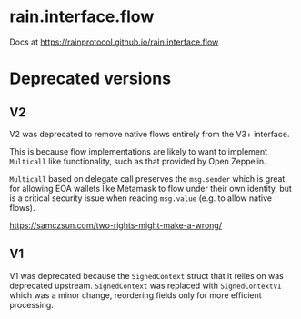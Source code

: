 # rain.interface.flow

Docs at https://rainprotocol.github.io/rain.interface.flow

# Deprecated versions

## V2

V2 was deprecated to remove native flows entirely from the V3+ interface.

This is because flow implementations are likely to want to implement `Multicall`
like functionality, such as that provided by Open Zeppelin.

`Multicall` based on delegate call preserves the `msg.sender` which is great for
allowing EOA wallets like Metamask to flow under their own identity, but is a
critical security issue when reading `msg.value` (e.g. to allow native flows).

https://samczsun.com/two-rights-might-make-a-wrong/

## V1

V1 was deprecated because the `SignedContext` struct that it relies on was
deprecated upstream. `SignedContext` was replaced with `SignedContextV1` which
was a minor change, reordering fields only for more efficient processing.